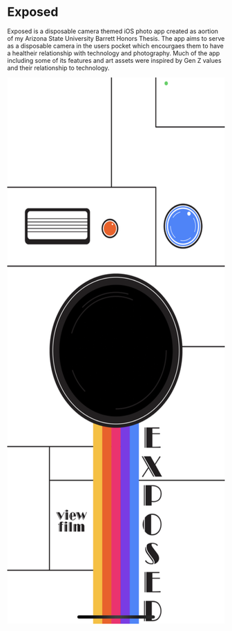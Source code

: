 # Exposed

Exposed is a disposable camera themed iOS photo app created as aortion of my Arizona State University Barrett Honors Thesis. The app aims to serve as a disposable camera in the users pocket which encourgaes them to have a healtheir relationship with technology and photography. Much of the app including some of its features and art assets were inspired by Gen Z values and their relationship to technology.

<img  src="homeScreen.PNG" border="0" width="585" height="1266">



